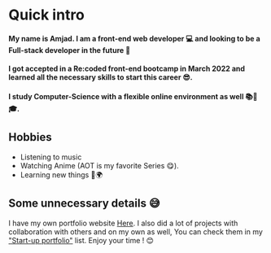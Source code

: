 # Quick intro

#### My name is Amjad. I am a front-end web developer 💻 and looking to be a Full-stack developer in the future 💪
#### I got accepted in a Re:coded front-end bootcamp in March 2022 and learned all the necessary skills to start this career 😎.
#### I study Computer-Science  with a flexible online environment as well 📚📖🎓.

## Hobbies
 - Listening to music
 - Watching Anime (AOT is my favorite Series 😋).
 - Learning new things 📘🌍

## Some unnecessary details 😅
I have my own portfolio website [Here](https://amjadmak.github.io/Potfolio-site/). I also did a lot of projects with collaboration with others and on my own as well, You can check them in my ["Start-up portfolio"](https://github.com/stars/amjadmak/lists/start-up-portfolio) list. 
Enjoy your time ! 😊
